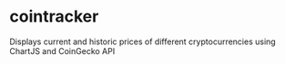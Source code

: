 # cointracker
Displays current and historic prices of different cryptocurrencies using ChartJS and CoinGecko API
